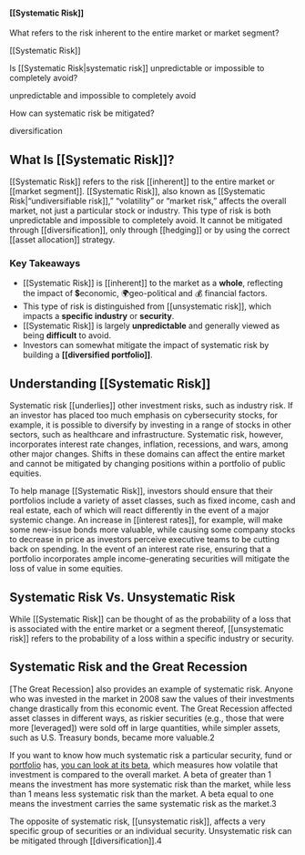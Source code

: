 #### [[Systematic Risk]]
What refers to the risk inherent to the entire market or market segment?

[[Systematic Risk]]

Is [[Systematic Risk|systematic risk]] unpredictable or impossible to completely avoid?

unpredictable and impossible to completely avoid

How can systematic risk be mitigated?

diversification


## What Is [[Systematic Risk]]?

[[Systematic Risk]] refers to the risk [[inherent]] to the entire market or [[market segment]]. [[Systematic Risk]], also known as [[Systematic Risk|“undiversifiable risk]],” “volatility” or “market risk,” affects the overall market, not just a particular stock or industry. This type of risk is both unpredictable and impossible to completely avoid. It cannot be mitigated through [[diversification]], only through [[hedging]] or by using the correct [[asset allocation]] strategy.

### Key Takeaways

-   [[Systematic Risk]] is [[inherent]] to the market as a **whole**, reflecting the impact of 💲economic, 🌍geo-political and 💰 financial factors.
-   This type of risk is distinguished from [[unsystematic risk]], which impacts a **specific industry** or **security**.
-   [[Systematic Risk]] is largely **unpredictable** and generally viewed as being **difficult** to avoid.
-   Investors can somewhat mitigate the impact of systematic risk by building a **[[diversified portfolio]]**.



## Understanding [[Systematic Risk]]
Systematic risk [[underlies]] other investment risks, such as industry risk. If an investor has placed too much emphasis on cybersecurity stocks, for example, it is possible to diversify by investing in a range of stocks in other sectors, such as healthcare and infrastructure. Systematic risk, however, incorporates interest rate changes, inflation, recessions, and wars, among other major changes. Shifts in these domains can affect the entire market and cannot be mitigated by changing positions within a portfolio of public equities.

To help manage [[Systematic Risk]], investors should ensure that their portfolios include a variety of asset classes, such as fixed income, cash and real estate, each of which will react differently in the event of a major systemic change. An increase in [[interest rates]], for example, will make some new-issue bonds more valuable, while causing some company stocks to decrease in price as investors perceive executive teams to be cutting back on spending. In the event of an interest rate rise, ensuring that a portfolio incorporates ample income-generating securities will mitigate the loss of value in some equities.

## Systematic Risk Vs. Unsystematic Risk

While [[Systematic Risk]] can be thought of as the probability of a loss that is associated with the entire market or a segment thereof, [[unsystematic risk]] refers to the probability of a loss within a specific industry or security.

## Systematic Risk and the Great Recession

[The Great Recession] also provides an example of systematic risk. Anyone who was invested in the market in 2008 saw the values of their investments change drastically from this economic event. The Great Recession affected asset classes in different ways, as riskier securities (e.g., those that were more [leveraged]) were sold off in large quantities, while simpler assets, such as U.S. Treasury bonds, became more valuable.2

If you want to know how much systematic risk a particular security, fund or [portfolio](https://www.investopedia.com/terms/p/portfolio.asp) has, [you can look at its beta](https://www.investopedia.com/ask/answers/031715/how-does-[[Beta|beta]]-reflect-systematic-risk.asp), which measures how volatile that investment is compared to the overall market. A beta of greater than 1 means the investment has more systematic risk than the market, while less than 1 means less systematic risk than the market. A beta equal to one means the investment carries the same systematic risk as the market.3

The opposite of systematic risk, [[unsystematic risk]], affects a very specific group of securities or an individual security. Unsystematic risk can be mitigated through [[diversification]].4